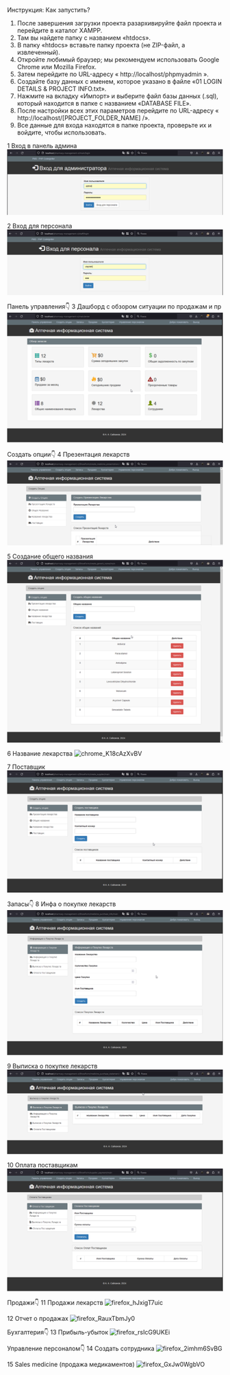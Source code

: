 
Инструкция: Как запустить?

1. После завершения загрузки проекта разархивируйте файл проекта и перейдите в каталог XAMPP.
2. Там вы найдете папку с названием «htdocs».
3. В папку «htdocs» вставьте папку проекта (не ZIP-файл, а извлеченный).
4. Откройте любимый браузер; мы рекомендуем использовать Google Chrome или Mozilla Firefox.
5. Затем перейдите по URL-адресу « http://localhost/phpmyadmin ».
6. Создайте базу данных с именем, которое указано в файле «01 LOGIN DETAILS & PROJECT INFO.txt».
7. Нажмите на вкладку «Импорт» и выберите файл базы данных (.sql), который находится в папке с названием «DATABASE FILE».
8. После настройки всех этих параметров перейдите по URL-адресу « http://localhost/[PROJECT_FOLDER_NAME] /».
9. Все данные для входа находятся в папке проекта, проверьте их и войдите, чтобы использовать. 



1 
Вход в панель админа
![вход в панель админа](screenshots/firefox_L36b56umOy.png)


2 
Вход для персонала
![вход для персонала](screenshots/chrome_4ZF9Br1wC8.png)


Панель управления👇
3 
Дашборд с обзором ситуации по продажам и пр
![дашборд с обзором ситуации по продажам и пр](screenshots/chrome_MkVmD96Fbd.png)


Создать опции👇
4 
Презентация лекарств
![презентация лекарств](screenshots/firefox_eNJ9FnTpiA.png)

5 
Создание общего названия
![создание общего названия](screenshots/firefox_NdjhHYMaQU.png)

6 
Название лекарства
![chrome_K18cAzXvBV](https://github.com/laramho/pharmacy-management-php/assets/146481400/0c0b92fd-006a-4418-8206-6c95d5dec9ae)

7 
Поставщик
![поставщик](screenshots/chrome_sRLBzRcd2Z.png)


Запасы👇
8 
Инфа о покупке лекарств
![инфа о покупке лекарств](screenshots/firefox_eQO0TQGrgE.png)

9 
Выписка о покупке лекарств
![выписка о покупке лекарств](screenshots/firefox_dggcNDwOD7.png)

10
Оплата поставщикам
![оплата поставщиком](screenshots/chrome_X57WnL3fvt.png)


Продажи👇
11
Продажи лекарств
![firefox_hJxigT7uic](https://github.com/laramho/pharmacy-management-php/assets/146481400/301e184d-03cd-409e-af4f-e0dfe2f9c80e)


12
Отчет о продажах
![firefox_RauxTbmJy0](https://github.com/laramho/pharmacy-management-php/assets/146481400/bf8d6c19-167b-4829-870e-def9954e8684)


Бухгалтерия👇
13
Прибыль-убыток
![firefox_rsIcG9UKEi](https://github.com/laramho/pharmacy-management-php/assets/146481400/03a202c2-bd4b-438b-bb1a-a8e8cdcbbeaf)

Управление персоналом👇
14
Создать сотрудника
![firefox_2imhm6SvBG](https://github.com/laramho/pharmacy-management-php/assets/146481400/d81a5cfd-6f0e-469c-af60-0d50b79f3336)


15
Sales medicine (продажа медикаментов)
![firefox_GxJw0WgbVO](https://github.com/laramho/pharmacy-management-php/assets/146481400/71120279-51e6-4064-ad8b-a205874fda5f)


